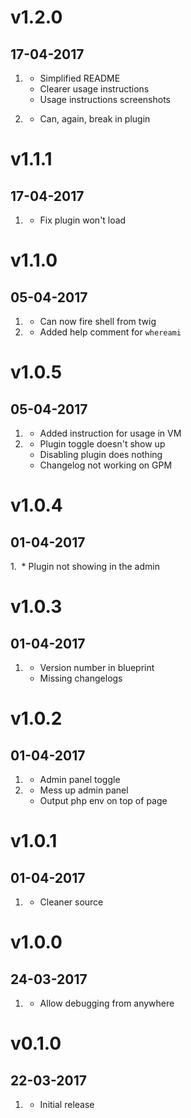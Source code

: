 # v1.2.0
## 17-04-2017

1. [](#improved)
    * Simplified README
    * Clearer usage instructions
    * Usage instructions screenshots

1. [](#bugfix)
    * Can, again, break in plugin

# v1.1.1
## 17-04-2017

1. [](#bugfix)
    * Fix plugin won't load

# v1.1.0
## 05-04-2017

1. [](#new)
    * Can now fire shell from twig
1. [](#improved)
    * Added help comment for `whereami`

# v1.0.5
## 05-04-2017

1. [](#new)
    * Added instruction for usage in VM
1. [](#bugfix)
    * Plugin toggle doesn't show up
    * Disabling plugin does nothing
    * Changelog not working on GPM

# v1.0.4
## 01-04-2017

1. [](#bugfix)
    * Plugin not showing in the admin

# v1.0.3
## 01-04-2017

1. [](#bugfix)
    * Version number in blueprint
    * Missing changelogs

# v1.0.2
## 01-04-2017

1. [](#new)
    * Admin panel toggle
1. [](#bugfix)
    * Mess up admin panel
    * Output php env on top of page

# v1.0.1
## 01-04-2017

1. [](#new)
    * Cleaner source

# v1.0.0
## 24-03-2017

1. [](#new)
    * Allow debugging from anywhere

# v0.1.0
## 22-03-2017

1. [](#new)
    * Initial release
